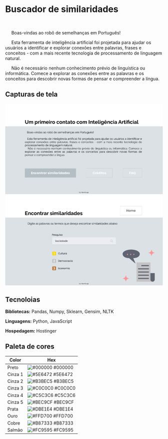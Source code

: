 # Buscador de similaridades
&nbsp;

&nbsp;&nbsp;&nbsp;&nbsp;&nbsp;Boas-vindas ao robô de semelhanças em Português!

&nbsp;&nbsp;&nbsp;&nbsp;&nbsp;Esta ferramenta de inteligência artificial foi projetada para ajudar os usuários a identificar e explorar conexões entre palavras, frases e conceitos - com a mais recente tecnologia de processamento de linguagem natural.

&nbsp;&nbsp;&nbsp;&nbsp;&nbsp;Não é necessário nenhum conhecimento prévio de linguística ou informática. Comece a explorar as conexões entre as palavras e os conceitos para descobrir novas formas de pensar e compreender a língua.


## Capturas de tela

![App Screenshot](./assets/img/Home.png)
![App Screenshot](./assets/img/Similarities.png)


## Tecnoloias

**Bibliotecas:** Pandas, Numpy, Sklearn, Gensim, NLTK

**Linguagens:** Python, JavaScript

**Hospedagem:** Hostinger

## Paleta de cores

| Color             | Hex                                                                |
| ----------------- | ------------------------------------------------------------------ |
| Preto | ![#000000](https://via.placeholder.com/10/000000?text=+) #000000 |
| Cinza 1 | ![#5E6472](https://via.placeholder.com/10/5E6472?text=+) #5E6472 |
| Cinza 2 | ![#B3BEC5](https://via.placeholder.com/10/B3BEC5?text=+) #B3BEC5 |
| Cinza 3 | ![#C0C0C0](https://via.placeholder.com/10/C0C0C0?text=+) #C0C0C0 |
| Cinza 4 | ![#C5C3C6](https://via.placeholder.com/10/C5C3C6?text=+) #C5C3C6 |
| Cinza 5 | ![#BEC9CF](https://via.placeholder.com/10/BEC9CF?text=+) #BEC9CF |
| Prata | ![#DBE1E4](https://via.placeholder.com/10/DBE1E4?text=+) #DBE1E4 |
| Ouro | ![#FFD700](https://via.placeholder.com/10/FFD700?text=+) #FFD700 |
| Cobre | ![#B87333](https://via.placeholder.com/10/FFD700?text=+) #B87333 |
| Salmão | ![#FC9595](https://via.placeholder.com/10/FC9595?text=+) #FC9595 |